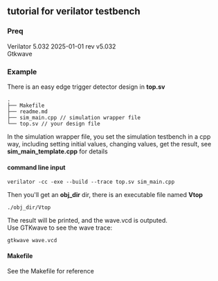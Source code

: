 ## tutorial for verilator testbench
### Preq
Verilator 5.032 2025-01-01 rev v5.032  
Gtkwave  

### Example
There is an easy edge trigger detector design in **top.sv**
```
.
├── Makefile
├── readme.md
├── sim_main.cpp // simulation wrapper file
└── top.sv // your design file
```

In the simulation wrapper file, you set the simulation testbench in a cpp way, including setting initial values, changing values, get the result, see **sim_main_template.cpp** for details

#### command line input
```
verilator -cc -exe --build --trace top.sv sim_main.cpp
```
Then you'll get an **obj_dir** dir, there is an executable file named **Vtop**
```
./obj_dir/Vtop
```
The result will be printed, and the wave.vcd is outputed.  
Use GTKwave to see the wave trace:
```
gtkwave wave.vcd
```
#### Makefile
See the Makefile for reference